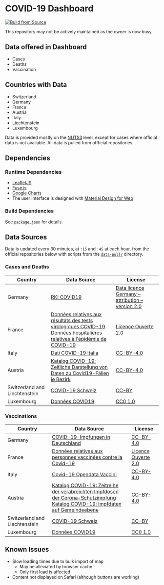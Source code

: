 # COVID-19 Dashboard

[![Build from Source](https://github.com/Wetitpig-COVID19/Wetitpig-COVID19.github.io/actions/workflows/build.yml/badge.svg?branch=master)](https://github.com/Wetitpig-COVID19/Wetitpig-COVID19.github.io/actions/workflows/build.yml)

This repository may not be actively maintained as the owner is now busy.

## Data offered in Dashboard
* Cases
* Deaths
* Vaccination

## Countries with Data
* Switzerland
* Germany
* France
* Austria
* Italy
* Liechtenstein
* Luxembourg

Data is provided mostly on the [NUTS3](https://en.wikipedia.org/wiki/Nomenclature_of_Territorial_Units_for_Statistics) level, except for cases where official data is not available. All data is pulled from offficial repositories.

## Dependencies

### Runtime Dependencies
* [LeafletJS](https://leafletjs.com/)
* [Fuse.js](https://fusejs.io/)
* [Google Charts](https://developers.google.com/chart)
* The user interface is designed with [Material Design for Web](https://material.io/)

### Build Dependencies
See [`package.json`](package.json) for details.

## Data Sources

Data is updated every 30 minutes, at `:15` and `:45` at each hour, from the official repositories below with scripts from the [`data-pull/`](data-pull) directory.

### Cases and Deaths
| Country                       | Data Source                                                                                                                                                                                                                                                                                                                             | License                                                                                                              |
| ----------------------------- | --------------------------------------------------------------------------------------------------------------------------------------------------------------------------------------------------------------------------------------------------------------------------------------------------------------------------------------- | -------------------------------------------------------------------------------------------------------------------- |
| Germany                       | [RKI COVID19](https://npgeo-corona-npgeo-de.hub.arcgis.com/datasets/dd4580c810204019a7b8eb3e0b329dd6_0/explore)                                                                                                                                                                                                                         | [Data licence Germany – attribution – version 2.0](https://www.govdata.de/dl-de/by-2-0)                              |
| France                        | [Données relatives aux résultats des tests virologiques COVID-19](https://www.data.gouv.fr/fr/datasets/donnees-relatives-aux-resultats-des-tests-virologiques-covid-19/) <br> [Données hospitalières relatives à l'épidémie de COVID-19](https://www.data.gouv.fr/fr/datasets/donnees-hospitalieres-relatives-a-lepidemie-de-covid-19/) | [Licence Ouverte 2.0](https://github.com/etalab/licence-ouverte/blob/master/LO.md#licence-ouverte-20open-licence-20) |
| Italy                         | [Dati COVID-19 Italia](https://github.com/pcm-dpc/COVID-19)                                                                                                                                                                                                                                                                             | [CC-BY-4.0](https://github.com/pcm-dpc/COVID-19/blob/master/LICENSE)                                                 |
| Austria                       | [Katalog COVID-19: Zeitliche Darstellung von Daten zu Covid19-Fällen je Bezirk](https://www.data.gv.at/katalog/dataset/4b71eb3d-7d55-4967-b80d-91a3f220b60c)                                                                                                                                                                            | [CC-BY-4.0](https://creativecommons.org/licenses/by/4.0/deed.de)                                                     |
| Switzerland and Liechtenstein | [COVID-19 Schweiz](https://opendata.swiss/de/dataset/covid-19-schweiz)                                                                                                                                                                                                                                                                  | [CC-BY](https://opendata.swiss/de/terms-of-use#terms_by)                                                             |
| Luxembourg                    | [Données COVID19](https://data.public.lu/fr/datasets/donnees-covid19/)                                                                                                                                                                                                                                                                  | [CC0 1.0](https://creativecommons.org/publicdomain/zero/1.0/deed.fr)                                                    |

### Vaccinations
| Country                       | Data Source                                                                                                                                                                                                                                                                                       | License                                                                                                              |
| ----------------------------- | ------------------------------------------------------------------------------------------------------------------------------------------------------------------------------------------------------------------------------------------------------------------------------------------------- | -------------------------------------------------------------------------------------------------------------------- |
| Germany                       | [COVID-19-Impfungen in Deutschland](https://github.com/robert-koch-institut/COVID-19-Impfungen_in_Deutschland)                                                                                                                                                                                    | [CC-BY-4.0](https://creativecommons.org/licenses/by/4.0/deed.de)                                                     |
| France                        | [Données relatives aux personnes vaccinées contre la Covid-19](https://www.data.gouv.fr/fr/datasets/donnees-relatives-aux-personnes-vaccinees-contre-la-covid-19-1/)                                                                                                                              | [Licence Ouverte 2.0](https://github.com/etalab/licence-ouverte/blob/master/LO.md#licence-ouverte-20open-licence-20) |
| Italy                         | [Covid-19 Opendata Vaccini](https://github.com/italia/covid19-opendata-vaccini)                                                                                                                                                                                                                   | [CC-BY-4.0](https://github.com/pcm-dpc/COVID-19/blob/master/LICENSE)                                                 |
| Austria                       | [Katalog COVID-19: Zeitreihe der verabreichten Impfdosen der Corona-Schutzimpfung](https://www.data.gv.at/katalog/dataset/276ffd1e-efdd-42e2-b6c9-04fb5fa2b7ea) <br> [Katalog COVID-19: Impfdaten auf Gemeindeebene](https://www.data.gv.at/katalog/dataset/d230c9e8-745a-4da3-a3b4-86842591d9f0) | [CC-BY-4.0](https://creativecommons.org/licenses/by/4.0/deed.de)                                                     |
| Switzerland and Liechtenstein | [COVID-19 Schweiz](https://opendata.swiss/de/dataset/covid-19-schweiz)                                                                                                                                                                                                                            | [CC-BY](https://opendata.swiss/de/terms-of-use#terms_by)                                                             |
| Luxembourg                    | [Données COVID19](https://data.public.lu/fr/datasets/donnees-covid19/)                                                                                                                                                                                                                            | [CC0 1.0](https://creativecommons.org/publicdomain/zero/1.0/deed.fr)                                                    |

## Known Issues
* Slow loading times due to bulk import of map
  * May be alleviated by browser cache
  * Only first load is affected
* Content not displayed on Safari (although buttons are working)
